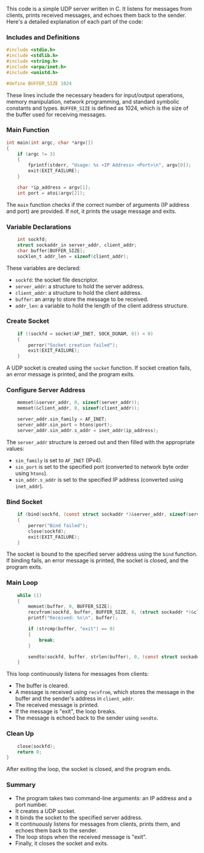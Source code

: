 This code is a simple UDP server written in C. It listens for messages from clients, prints received messages, and echoes them back to the sender. Here's a detailed explanation of each part of the code:

### Includes and Definitions
```c
#include <stdio.h>
#include <stdlib.h>
#include <string.h>
#include <arpa/inet.h>
#include <unistd.h>

#define BUFFER_SIZE 1024
```
These lines include the necessary headers for input/output operations, memory manipulation, network programming, and standard symbolic constants and types. `BUFFER_SIZE` is defined as 1024, which is the size of the buffer used for receiving messages.

### Main Function
```c
int main(int argc, char *argv[])
{
    if (argc != 3)
    {
        fprintf(stderr, "Usage: %s <IP Address> <Port>\n", argv[0]);
        exit(EXIT_FAILURE);
    }

    char *ip_address = argv[1];
    int port = atoi(argv[2]);
```
The `main` function checks if the correct number of arguments (IP address and port) are provided. If not, it prints the usage message and exits.

### Variable Declarations
```c
    int sockfd;
    struct sockaddr_in server_addr, client_addr;
    char buffer[BUFFER_SIZE];
    socklen_t addr_len = sizeof(client_addr);
```
These variables are declared:
- `sockfd`: the socket file descriptor.
- `server_addr`: a structure to hold the server address.
- `client_addr`: a structure to hold the client address.
- `buffer`: an array to store the message to be received.
- `addr_len`: a variable to hold the length of the client address structure.

### Create Socket
```c
    if ((sockfd = socket(AF_INET, SOCK_DGRAM, 0)) < 0)
    {
        perror("Socket creation failed");
        exit(EXIT_FAILURE);
    }
```
A UDP socket is created using the `socket` function. If socket creation fails, an error message is printed, and the program exits.

### Configure Server Address
```c
    memset(&server_addr, 0, sizeof(server_addr));
    memset(&client_addr, 0, sizeof(client_addr));

    server_addr.sin_family = AF_INET;
    server_addr.sin_port = htons(port);
    server_addr.sin_addr.s_addr = inet_addr(ip_address);
```
The `server_addr` structure is zeroed out and then filled with the appropriate values:
- `sin_family` is set to `AF_INET` (IPv4).
- `sin_port` is set to the specified port (converted to network byte order using `htons`).
- `sin_addr.s_addr` is set to the specified IP address (converted using `inet_addr`).

### Bind Socket
```c
    if (bind(sockfd, (const struct sockaddr *)&server_addr, sizeof(server_addr)) < 0)
    {
        perror("Bind failed");
        close(sockfd);
        exit(EXIT_FAILURE);
    }
```
The socket is bound to the specified server address using the `bind` function. If binding fails, an error message is printed, the socket is closed, and the program exits.

### Main Loop
```c
    while (1)
    {
        memset(buffer, 0, BUFFER_SIZE);
        recvfrom(sockfd, buffer, BUFFER_SIZE, 0, (struct sockaddr *)&client_addr, &addr_len);
        printf("Received: %s\n", buffer);

        if (strcmp(buffer, "exit") == 0)
        {
            break;
        }

        sendto(sockfd, buffer, strlen(buffer), 0, (const struct sockaddr *)&client_addr, addr_len);
    }
```
This loop continuously listens for messages from clients:
- The buffer is cleared.
- A message is received using `recvfrom`, which stores the message in the buffer and the sender's address in `client_addr`.
- The received message is printed.
- If the message is "exit", the loop breaks.
- The message is echoed back to the sender using `sendto`.

### Clean Up
```c
    close(sockfd);
    return 0;
}
```
After exiting the loop, the socket is closed, and the program ends.

### Summary
- The program takes two command-line arguments: an IP address and a port number.
- It creates a UDP socket.
- It binds the socket to the specified server address.
- It continuously listens for messages from clients, prints them, and echoes them back to the sender.
- The loop stops when the received message is "exit".
- Finally, it closes the socket and exits.